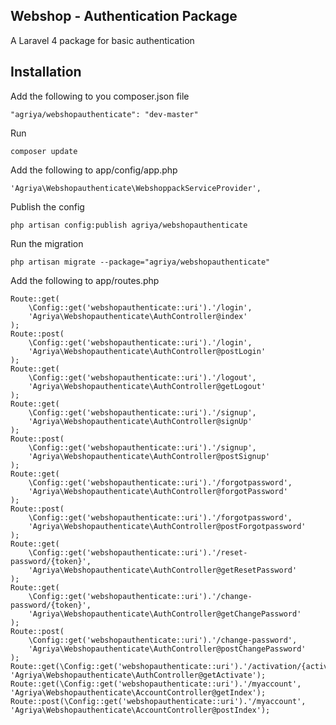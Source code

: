 ## Webshop - Authentication Package
A Laravel 4 package for basic authentication

## Installation

Add the following to you composer.json file

    "agriya/webshopauthenticate": "dev-master"

Run

    composer update

Add the following to app/config/app.php

    'Agriya\Webshopauthenticate\WebshoppackServiceProvider',

Publish the config

    php artisan config:publish agriya/webshopauthenticate

Run the migration

    php artisan migrate --package="agriya/webshopauthenticate"

Add the following to app/routes.php

	Route::get(
		\Config::get('webshopauthenticate::uri').'/login',
		'Agriya\Webshopauthenticate\AuthController@index'
	);
	Route::post(
		\Config::get('webshopauthenticate::uri').'/login',
		'Agriya\Webshopauthenticate\AuthController@postLogin'
	);
	Route::get(
		\Config::get('webshopauthenticate::uri').'/logout',
		'Agriya\Webshopauthenticate\AuthController@getLogout'
	);
	Route::get(
		\Config::get('webshopauthenticate::uri').'/signup',
		'Agriya\Webshopauthenticate\AuthController@signUp'
	);
	Route::post(
		\Config::get('webshopauthenticate::uri').'/signup',
		'Agriya\Webshopauthenticate\AuthController@postSignup'
	);
	Route::get(
		\Config::get('webshopauthenticate::uri').'/forgotpassword',
		'Agriya\Webshopauthenticate\AuthController@forgotPassword'
	);
	Route::post(
		\Config::get('webshopauthenticate::uri').'/forgotpassword',
		'Agriya\Webshopauthenticate\AuthController@postForgotpassword'
	);
	Route::get(
		\Config::get('webshopauthenticate::uri').'/reset-password/{token}',
		'Agriya\Webshopauthenticate\AuthController@getResetPassword'
	);
	Route::get(
		\Config::get('webshopauthenticate::uri').'/change-password/{token}',
		'Agriya\Webshopauthenticate\AuthController@getChangePassword'
	);
	Route::post(
		\Config::get('webshopauthenticate::uri').'/change-password',
		'Agriya\Webshopauthenticate\AuthController@postChangePassword'
	);
	Route::get(\Config::get('webshopauthenticate::uri').'/activation/{activationCode}', 'Agriya\Webshopauthenticate\AuthController@getActivate');
	Route::get(\Config::get('webshopauthenticate::uri').'/myaccount', 'Agriya\Webshopauthenticate\AccountController@getIndex');
	Route::post(\Config::get('webshopauthenticate::uri').'/myaccount', 'Agriya\Webshopauthenticate\AccountController@postIndex');
	
